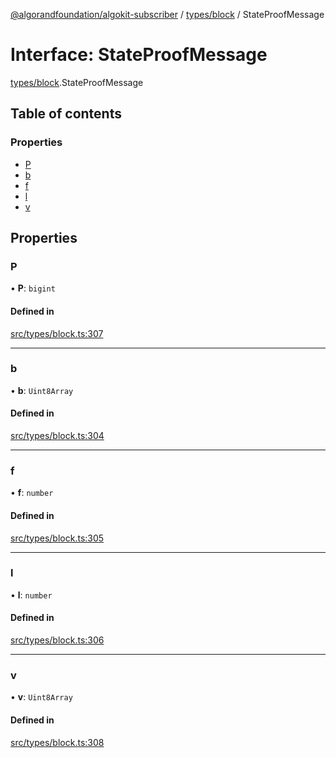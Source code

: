 [@algorandfoundation/algokit-subscriber](../README.md) / [types/block](../modules/types_block.md) / StateProofMessage

# Interface: StateProofMessage

[types/block](../modules/types_block.md).StateProofMessage

## Table of contents

### Properties

- [P](types_block.StateProofMessage.md#p)
- [b](types_block.StateProofMessage.md#b)
- [f](types_block.StateProofMessage.md#f)
- [l](types_block.StateProofMessage.md#l)
- [v](types_block.StateProofMessage.md#v)

## Properties

### P

• **P**: `bigint`

#### Defined in

[src/types/block.ts:307](https://github.com/algorandfoundation/algokit-subscriber-ts/blob/main/src/types/block.ts#L307)

___

### b

• **b**: `Uint8Array`

#### Defined in

[src/types/block.ts:304](https://github.com/algorandfoundation/algokit-subscriber-ts/blob/main/src/types/block.ts#L304)

___

### f

• **f**: `number`

#### Defined in

[src/types/block.ts:305](https://github.com/algorandfoundation/algokit-subscriber-ts/blob/main/src/types/block.ts#L305)

___

### l

• **l**: `number`

#### Defined in

[src/types/block.ts:306](https://github.com/algorandfoundation/algokit-subscriber-ts/blob/main/src/types/block.ts#L306)

___

### v

• **v**: `Uint8Array`

#### Defined in

[src/types/block.ts:308](https://github.com/algorandfoundation/algokit-subscriber-ts/blob/main/src/types/block.ts#L308)
